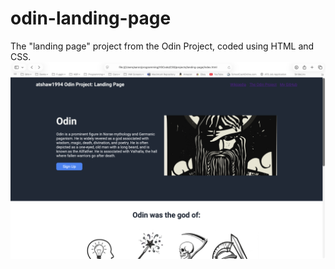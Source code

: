 # odin-landing-page
The "landing page" project from the Odin Project, coded using HTML and CSS.
![Screenshot](res/screenshot.png)